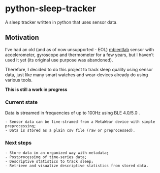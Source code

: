 # python-sleep-tracker

A sleep tracker written in python that uses sensor data.

## Motivation
I’ve had an old (and as of now unsupported - EOL) [mbientlab](https://github.com/mbientlab) sensor with accelerometer, gyroscope and thermometer for a few years, but I haven’t used it yet (its original use purpose was abandoned).

Therefore, I decided to do this project to track sleep quality using sensor data, just like many smart watches and wear-devices already do using various tools.

**This is still a work in progress**

### Current state
Data is streamed in frequencies of up to 100Hz using BLE 4.0/5.0 .

    - Sensor data can be live-stramed from a MetaWear device with simple preprocessing;
    - Data is stored as a plain csv file (raw or preprocessed).

### Next steps
    - Store data in an organized way with metadata;
    - Postprocessing of time-series data;
    - Descriptive statistics to track sleep;
    - Retrieve and visualize descriptive statistics from stored data.
